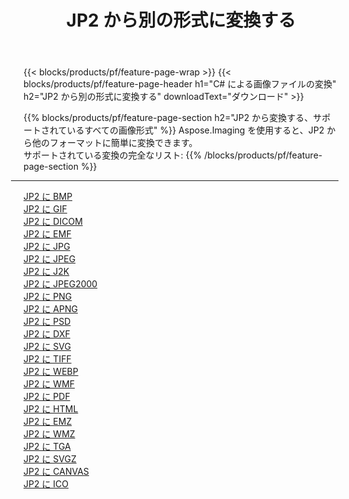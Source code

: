 ﻿---
title: JP2 から別の形式に変換する 
weight: 3920
url: /ja/net/conversion/from/jp2 
lang: ja
langdirlevel: 2
locales: zh-hans,ja,it,ru,de,es,fr,nl,id,lt,pl,pt,vi,tr,ko,zh-hant,ar,hi,th,sv,cs,uk,he
description: Aspose.Imaging を使用すると、JP2 から別のフォーマットに簡単に変換できます
---

{{< blocks/products/pf/feature-page-wrap >}}
{{< blocks/products/pf/feature-page-header h1="C# による画像ファイルの変換" h2="JP2 から別の形式に変換する" downloadText="ダウンロード" >}}


{{% blocks/products/pf/feature-page-section  h2="JP2 から変換する、サポートされているすべての画像形式" %}}
Aspose.Imaging を使用すると、JP2 から他のフォーマットに簡単に変換できます。
<br/>
サポートされている変換の完全なリスト:
{{% /blocks/products/pf/feature-page-section %}}
<div class="container-fluid productfamilypage bg-gray">
    <div class="convertypes bg-gray agp-content section">
        <div class="container">
		<hr style="margin-left:-20px;"/>
		<div class="row other-converters">
		    <div class='col-md-2 other-converter remove-lp remove-rp'><a href="/imaging/ja/net/conversion/jp2-to-bmp" >JP2 に BMP</a></div><div class='col-md-2 other-converter remove-lp remove-rp'><a href="/imaging/ja/net/conversion/jp2-to-gif" >JP2 に GIF</a></div><div class='col-md-2 other-converter remove-lp remove-rp'><a href="/imaging/ja/net/conversion/jp2-to-dicom" >JP2 に DICOM</a></div><div class='col-md-2 other-converter remove-lp remove-rp'><a href="/imaging/ja/net/conversion/jp2-to-emf" >JP2 に EMF</a></div><div class='col-md-2 other-converter remove-lp remove-rp'><a href="/imaging/ja/net/conversion/jp2-to-jpg" >JP2 に JPG</a></div><div class='col-md-2 other-converter remove-lp remove-rp'><a href="/imaging/ja/net/conversion/jp2-to-jpeg" >JP2 に JPEG</a></div><div class='col-md-2 other-converter remove-lp remove-rp'><a href="/imaging/ja/net/conversion/jp2-to-j2k" >JP2 に J2K</a></div><div class='col-md-2 other-converter remove-lp remove-rp'><a href="/imaging/ja/net/conversion/jp2-to-jpeg2000" >JP2 に JPEG2000</a></div><div class='col-md-2 other-converter remove-lp remove-rp'><a href="/imaging/ja/net/conversion/jp2-to-png" >JP2 に PNG</a></div><div class='col-md-2 other-converter remove-lp remove-rp'><a href="/imaging/ja/net/conversion/jp2-to-apng" >JP2 に APNG</a></div><div class='col-md-2 other-converter remove-lp remove-rp'><a href="/imaging/ja/net/conversion/jp2-to-psd" >JP2 に PSD</a></div><div class='col-md-2 other-converter remove-lp remove-rp'><a href="/imaging/ja/net/conversion/jp2-to-dxf" >JP2 に DXF</a></div><div class='col-md-2 other-converter remove-lp remove-rp'><a href="/imaging/ja/net/conversion/jp2-to-svg" >JP2 に SVG</a></div><div class='col-md-2 other-converter remove-lp remove-rp'><a href="/imaging/ja/net/conversion/jp2-to-tiff" >JP2 に TIFF</a></div><div class='col-md-2 other-converter remove-lp remove-rp'><a href="/imaging/ja/net/conversion/jp2-to-webp" >JP2 に WEBP</a></div><div class='col-md-2 other-converter remove-lp remove-rp'><a href="/imaging/ja/net/conversion/jp2-to-wmf" >JP2 に WMF</a></div><div class='col-md-2 other-converter remove-lp remove-rp'><a href="/imaging/ja/net/conversion/jp2-to-pdf" >JP2 に PDF</a></div><div class='col-md-2 other-converter remove-lp remove-rp'><a href="/imaging/ja/net/conversion/jp2-to-html" >JP2 に HTML</a></div><div class='col-md-2 other-converter remove-lp remove-rp'><a href="/imaging/ja/net/conversion/jp2-to-emz" >JP2 に EMZ</a></div><div class='col-md-2 other-converter remove-lp remove-rp'><a href="/imaging/ja/net/conversion/jp2-to-wmz" >JP2 に WMZ</a></div><div class='col-md-2 other-converter remove-lp remove-rp'><a href="/imaging/ja/net/conversion/jp2-to-tga" >JP2 に TGA</a></div><div class='col-md-2 other-converter remove-lp remove-rp'><a href="/imaging/ja/net/conversion/jp2-to-svgz" >JP2 に SVGZ</a></div><div class='col-md-2 other-converter remove-lp remove-rp'><a href="/imaging/ja/net/conversion/jp2-to-canvas" >JP2 に CANVAS</a></div><div class='col-md-2 other-converter remove-lp remove-rp'><a href="/imaging/ja/net/conversion/jp2-to-ico" >JP2 に ICO</a></div>
                </div>
        </div>
    </div>
</div>
<br/>

